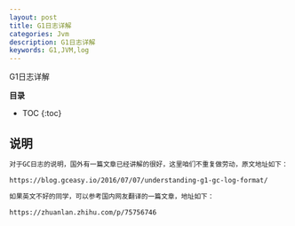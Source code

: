 ```yaml
---
layout: post
title: G1日志详解
categories: Jvm
description: G1日志详解
keywords: G1,JVM,log
---
```


G1日志详解

**目录**

* TOC
{:toc}

## 说明

```sh
对于GC日志的说明，国外有一篇文章已经讲解的很好，这里咱们不重复做劳动，原文地址如下：

https://blog.gceasy.io/2016/07/07/understanding-g1-gc-log-format/
```

```sh
如果英文不好的同学，可以参考国内网友翻译的一篇文章，地址如下：

https://zhuanlan.zhihu.com/p/75756746
```
